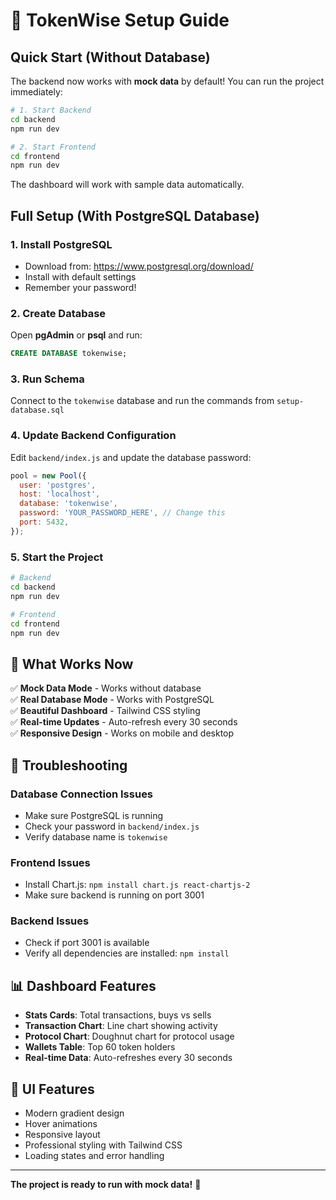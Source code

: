 # 🚀 TokenWise Setup Guide

## Quick Start (Without Database)

The backend now works with **mock data** by default! You can run the project immediately:

```bash
# 1. Start Backend
cd backend
npm run dev

# 2. Start Frontend  
cd frontend
npm run dev
```

The dashboard will work with sample data automatically.

## Full Setup (With PostgreSQL Database)

### 1. Install PostgreSQL
- Download from: https://www.postgresql.org/download/
- Install with default settings
- Remember your password!

### 2. Create Database
Open **pgAdmin** or **psql** and run:

```sql
CREATE DATABASE tokenwise;
```

### 3. Run Schema
Connect to the `tokenwise` database and run the commands from `setup-database.sql`

### 4. Update Backend Configuration
Edit `backend/index.js` and update the database password:

```javascript
pool = new Pool({
  user: 'postgres',
  host: 'localhost',
  database: 'tokenwise',
  password: 'YOUR_PASSWORD_HERE', // Change this
  port: 5432,
});
```

### 5. Start the Project
```bash
# Backend
cd backend
npm run dev

# Frontend
cd frontend
npm run dev
```

## 🎯 What Works Now

✅ **Mock Data Mode** - Works without database  
✅ **Real Database Mode** - Works with PostgreSQL  
✅ **Beautiful Dashboard** - Tailwind CSS styling  
✅ **Real-time Updates** - Auto-refresh every 30 seconds  
✅ **Responsive Design** - Works on mobile and desktop  

## 🔧 Troubleshooting

### Database Connection Issues
- Make sure PostgreSQL is running
- Check your password in `backend/index.js`
- Verify database name is `tokenwise`

### Frontend Issues
- Install Chart.js: `npm install chart.js react-chartjs-2`
- Make sure backend is running on port 3001

### Backend Issues
- Check if port 3001 is available
- Verify all dependencies are installed: `npm install`

## 📊 Dashboard Features

- **Stats Cards**: Total transactions, buys vs sells
- **Transaction Chart**: Line chart showing activity
- **Protocol Chart**: Doughnut chart for protocol usage
- **Wallets Table**: Top 60 token holders
- **Real-time Data**: Auto-refreshes every 30 seconds

## 🎨 UI Features

- Modern gradient design
- Hover animations
- Responsive layout
- Professional styling with Tailwind CSS
- Loading states and error handling

---

**The project is ready to run with mock data!** 🎉 